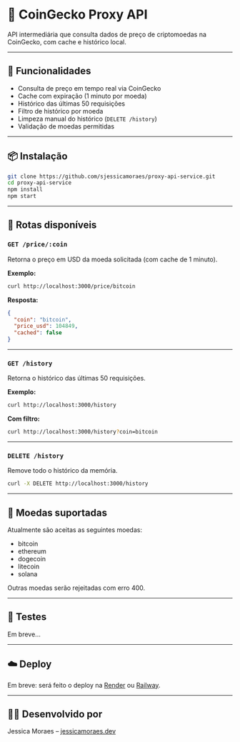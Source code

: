 # 💱 CoinGecko Proxy API

API intermediária que consulta dados de preço de criptomoedas na CoinGecko, com cache e histórico local.

---

## 🚀 Funcionalidades

- Consulta de preço em tempo real via CoinGecko
- Cache com expiração (1 minuto por moeda)
- Histórico das últimas 50 requisições
- Filtro de histórico por moeda
- Limpeza manual do histórico (`DELETE /history`)
- Validação de moedas permitidas

---

## 📦 Instalação

```bash
git clone https://github.com/sjessicamoraes/proxy-api-service.git
cd proxy-api-service
npm install
npm start
```

---

## 🔧 Rotas disponíveis

### `GET /price/:coin`

Retorna o preço em USD da moeda solicitada (com cache de 1 minuto).

**Exemplo:**

```bash
curl http://localhost:3000/price/bitcoin
```

**Resposta:**

```json
{
  "coin": "bitcoin",
  "price_usd": 104849,
  "cached": false
}
```

---

### `GET /history`

Retorna o histórico das últimas 50 requisições.

**Exemplo:**

```bash
curl http://localhost:3000/history
```

**Com filtro:**

```bash
curl http://localhost:3000/history?coin=bitcoin
```

---

### `DELETE /history`

Remove todo o histórico da memória.

```bash
curl -X DELETE http://localhost:3000/history
```

---

## 🔐 Moedas suportadas

Atualmente são aceitas as seguintes moedas:

- bitcoin
- ethereum
- dogecoin
- litecoin
- solana

Outras moedas serão rejeitadas com erro 400.

---

## 🧪 Testes

Em breve...

---

## ☁️ Deploy

Em breve: será feito o deploy na [Render](https://render.com) ou [Railway](https://railway.app).

---

## 🧑‍💻 Desenvolvido por

Jessica Moraes – [jessicamoraes.dev](https://jessicamoraes.dev)
